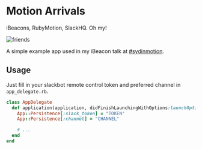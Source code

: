# Motion Arrivals

iBeacons, RubyMotion, SlackHQ. Oh my!

![friends](http://media.giphy.com/media/SKhNHgpJzthII/giphy.gif)


A simple example app used in my iBeacon talk at [#sydinmotion](http://sydinmotion.com).

## Usage

Just fill in your slackbot remote control token and preferred channel in `app_delegate.rb`.

```ruby
class AppDelegate
  def application(application, didFinishLaunchingWithOptions:launchOptions)
    App::Persistence[:slack_token] = "TOKEN"
    App::Persistence[:channel] = "CHANNEL"

    # ...
  end
end
```
